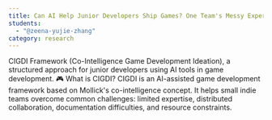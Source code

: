 ```yaml
---
title: Can AI Help Junior Developers Ship Games? One Team's Messy Experiment
students:
  - "@zeena-yujie-zhang"
category: research
---
```

CIGDI Framework (Co-Intelligence Game Development Ideation), a structured approach for junior developers using AI tools in game development.  🎮 What is CIGDI? CIGDI is an AI-assisted game development framework based on Mollick's co-intelligence concept. It helps small indie teams overcome common challenges: limited expertise, distributed collaboration, documentation difficulties, and resource constraints.